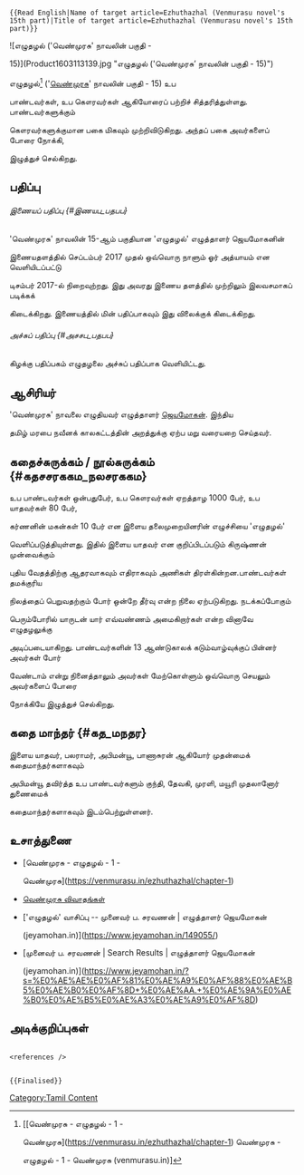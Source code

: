 ```{=mediawiki}
{{Read English|Name of target article=Ezhuthazhal (Venmurasu novel's 15th part)|Title of target article=Ezhuthazhal (Venmurasu novel's 15th part)}}
```
![எழுதழல் (\'வெண்முரசு' நாவலின் பகுதி -
15)](Product1603113139.jpg "எழுதழல் ('வெண்முரசு’ நாவலின் பகுதி - 15)")
எழுதழல்[^1] (\'[வெண்முரசு](வெண்முரசு "wikilink")' நாவலின் பகுதி - 15) உப
பாண்டவர்கள், உப கௌரவர்கள் ஆகியோரைப் பற்றிச் சித்தரித்துள்ளது. பாண்டவர்களுக்கும்
கௌரவர்களுக்குமான பகை மிகவும் முற்றிவிடுகிறது. அந்தப் பகை அவர்களைப் போரை நோக்கி,
இழுத்துச் செல்கிறது.

## பதிப்பு

###### இணையப் பதிப்பு {#இணயப_பதபப}

\'வெண்முரசு' நாவலின் 15-ஆம் பகுதியான \'எழுதழல்' எழுத்தாளர் ஜெயமோகனின்
இணையதளத்தில் செப்டம்பர் 2017 முதல் ஒவ்வொரு நாளும் ஓர் அத்யாயம் என வெளியிடப்பட்டு
டிசம்பர் 2017-ல் நிறைவுற்றது. இது அவரது இணைய தளத்தில் முற்றிலும் இலவசமாகப் படிக்கக்
கிடைக்கிறது. இணையத்தில் மின் பதிப்பாகவும் இது விலைக்குக் கிடைக்கிறது.

###### அச்சுப் பதிப்பு {#அசசப_பதபப}

கிழக்கு பதிப்பகம் எழுதழலை அச்சுப் பதிப்பாக வெளியிட்டது.

## ஆசிரியர்

\'வெண்முரசு' நாவலை எழுதியவர் எழுத்தாளர் [ஜெயமோகன்](ஜெயமோகன் "wikilink"). இந்திய
தமிழ் மரபை நவீனக் காலகட்டத்தின் அறத்துக்கு ஏற்ப மறு வரையறை செய்தவர்.

## கதைச்சுருக்கம் / நூல்சுருக்கம் {#கதசசரககம_நலசரககம}

உப பாண்டவர்கள் ஒன்பதுபேர், உப கௌரவர்கள் ஏறத்தாழ 1000 பேர், உப யாதவர்கள் 80 பேர்,
கர்ணனின் மகன்கள் 10 பேர் என இளைய தலைமுறையினரின் எழுச்சியை \'எழுதழல்'
வெளிப்படுத்தியுள்ளது. இதில் இளைய யாதவர் என குறிப்பிடப்படும் கிருஷ்ணன் முன்வைக்கும்
புதிய வேதத்திற்கு ஆதரவாகவும் எதிராகவும் அணிகள் திரள்கின்றன.பாண்டவர்கள் தமக்குரிய
நிலத்தைப் பெறுவதற்கும் போர் ஒன்றே தீர்வு என்ற நிலை ஏற்படுகிறது. நடக்கப்போகும்
பெரும்போரில் யாருடன் யார் எவ்வண்ணம் அமைகிறார்கள் என்ற வினாவே எழுதழலுக்கு
அடிப்படையாகிறது. பாண்டவர்களின் 13 ஆண்டுகாலக் கடும்வாழ்வுக்குப் பின்னர் அவர்கள் போர்
வேண்டாம் என்று நினைத்தாலும் அவர்கள் மேற்கொள்ளும் ஒவ்வொரு செயலும் அவர்களைப் போரை
நோக்கியே இழுத்துச் செல்கிறது.

## கதை மாந்தர் {#கத_மநதர}

இளைய யாதவர், பலராமர், அபிமன்யூ, பாணாசுரன் ஆகியோர் முதன்மைக் கதைமாந்தர்களாகவும்
அபிமன்யூ தவிர்த்த உப பாண்டவர்களும் குந்தி, தேவகி, முரளி, மயூரி முதலானோர் துணைமைக்
கதைமாந்தர்களாகவும் இடம்பெற்றுள்ளனர்.

## உசாத்துணை

-   [வெண்முரசு - எழுதழல் - 1 -
    வெண்முரசு](https://venmurasu.in/ezhuthazhal/chapter-1)
-   [வெண்முரசு விவாதங்கள்](https://venmurasudiscussions.blogspot.com/)
-   [\'எழுதழல்' வாசிப்பு -- முனைவர் ப. சரவணன் \| எழுத்தாளர் ஜெயமோகன்
    (jeyamohan.in)](https://www.jeyamohan.in/149055/)
-   [முனைவர் ப. சரவணன் \| Search Results \| எழுத்தாளர் ஜெயமோகன்
    (jeyamohan.in)](https://www.jeyamohan.in/?s=%E0%AE%AE%E0%AF%81%E0%AE%A9%E0%AF%88%E0%AE%B5%E0%AE%B0%E0%AF%8D+%E0%AE%AA.+%E0%AE%9A%E0%AE%B0%E0%AE%B5%E0%AE%A3%E0%AE%A9%E0%AF%8D)

## அடிக்குறிப்புகள்

```{=html}
<references />
```
```{=mediawiki}
{{Finalised}}
```
[Category:Tamil Content](Category:Tamil_Content "wikilink")

[^1]: \[[வெண்முரசு - எழுதழல் - 1 -
    வெண்முரசு](https://venmurasu.in/ezhuthazhal/chapter-1) வெண்முரசு -
    எழுதழல் - 1 - வெண்முரசு (venmurasu.in)\]
